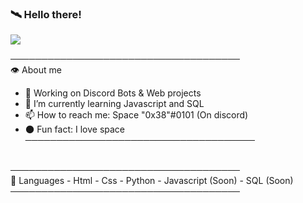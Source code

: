 ### 🛰️ Hello there!

<a href="https://cdn.discordapp.com/attachments/764544721678106654/801916045777829928/tenor_6.gif"><img src="https://cdn.discordapp.com/attachments/764544721678106654/801916045777829928/tenor_6.gif"></a>


───────────────────────────────────── 
<br> 
👁️ About me 
- 🔭 Working on Discord Bots & Web projects
- 🌱 I’m currently learning Javascript and SQL
- 📫 How to reach me: Space "0x38"#0101 (On discord)
- 🌑 Fun fact: I love space <br>
─────────────────────────────────────
<br> 
───────────────────────────────────── 
<br> 
🧠 Languages
- Html
- Css
- Python
- Javascript (Soon)
- SQL (Soon) <br> 
───────────────────────────────────── 
<br> 
